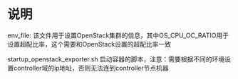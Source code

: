 # 说明
env_file: 该文件用于设置OpenStack集群的信息，其中OS_CPU_OC_RATIO用于设置超配比率，这个需要和OpenStack设置的超配比率一致

startup_openstack_exporter.sh 启动容器的脚本，注意：需要根据不同的环境设置controller域的ip地址，否则无法连到controller节点机器
